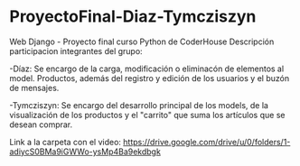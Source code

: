 # ProyectoFinal-Diaz-Tymcziszyn
Web Django - Proyecto final curso Python de CoderHouse
Descripción participacion integrantes del grupo:

-Díaz: Se encargo de la carga, modificación o eliminacón de elementos al model. Productos, además del registro y edición de los usuarios y el buzón de mensajes. 

-Tymcziszyn: Se encargo del desarrollo principal de los models, de la visualización de los productos y el "carrito" que suma los artículos que se desean comprar.

Link a la carpeta con el video: https://drive.google.com/drive/u/0/folders/1-adiycS0BMa9iGWWo-ysMp4Ba9ekdbgk
